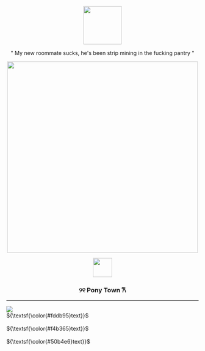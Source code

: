 <p align="center">
      <img height=100 src="https://github.com/user-attachments/assets/4cb6fe5e-f28f-4744-9a48-7dfbe5ac27c9">
    </p>
    
<p align="center">
   " My new roommate sucks, he's been strip mining in the fucking pantry "
  

<p align="center">
      <img height=500 src="https://github.com/user-attachments/assets/37827a16-759f-4c9c-b968-90eb0d02d0bf">
    </p>


<p align="center">
      <img height=50 src="https://github.com/user-attachments/assets/687e586c-ced1-488a-8088-e1f036f6e57c">
    </p>

 <h3 align="center">          
 ୨୧  Pony Town  𐙚   
    </h3>
    
<hr class="solid">
    
 <p align="left">
 <img src="<img src="https://wilardo.crd.co/assets/images/gallery29/dab2488d.gif?v=f2364dd6">
       <br> ${\textsf{\color{#fddb95}text}}$ 
   <br>
   <br> ${\textsf{\color{#f4b365}text}}$ 
   <br>
   <br> ${\textsf{\color{#50b4e6}text}}$ 
   <br>
    </p> 
